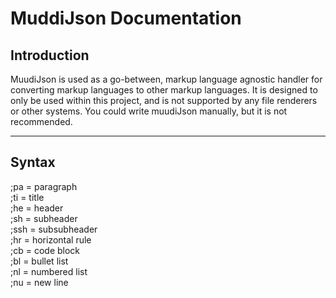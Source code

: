 # MuddiJson Documentation

## Introduction

MuudiJson is used as a go-between, markup language agnostic handler for converting markup languages to other markup languages. It is designed to only be used within this project, and is not supported by any file renderers or other systems. You could write muudiJson manually, but it is not recommended.

------

## Syntax
;pa = paragraph  
;ti = title  
;he = header  
;sh = subheader  
;ssh = subsubheader  
;hr = horizontal rule  
;cb = code block  
;bl = bullet list  
;nl = numbered list  
;nu = new line  

